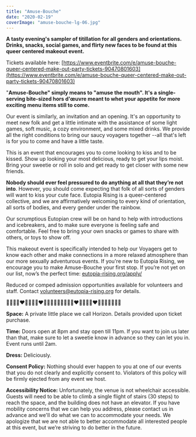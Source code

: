 ```yaml
---
title: "Amuse-Bouche"
date: "2020-02-19"
coverImage: "amuse-bouche-lg-06.jpg"
---
```


**A tasty evening's sampler of titillation for all genders and orientations. Drinks, snacks, social games, and flirty new faces to be found at this queer centered makeout event.**

Tickets available here: [https://www.eventbrite.com/e/amuse-bouche-queer-centered-make-out-party-tickets-90470801603](https://www.eventbrite.com/e/amuse-bouche-queer-centered-make-out-party-tickets-90470801603)

"**Amuse-Bouche" simply means to "amuse the mouth". It's a single-serving bite-sized hors d'œuvre meant to whet your appetite for more exciting menu items still to come.**

Our event is similarly, an invitation and an opening. It's an opportunity to meet new folk and get a little intimate with the assistance of some light games, soft music, a cozy environment, and some mixed drinks. We provide all the right conditions to bring our saucy voyagers together --all that's left is for you to come and have a little taste.

This is an event that encourages you to come looking to kiss and to be kissed. Show up looking your most delicious, ready to get your lips moist. Bring your sweetie or roll in solo and get ready to get closer with some new friends.

**Nobody should ever feel pressured to do anything at all that they’re not into**. However, you should come expecting that folk of all sorts of genders will want to kiss your cute face. Eutopia Rising is a queer-centered collective, and we are affirmatively welcoming to every kind of orientation, all sorts of bodies, and every gender under the rainbow.

Our scrumptious Eutopian crew will be on hand to help with introductions and icebreakers, and to make sure everyone is feeling safe and comfortable. Feel free to bring your own snacks or games to share with others, or toys to show off.

This makeout event is specifically intended to help our Voyagers get to know each other and make connections in a more relaxed atmosphere than our more sexually adventurous events. If you're new to Eutopia Rising, we encourage you to make Amuse-Bouche your first stop. If you’re not yet on our list, now’s the perfect time: [eutopia-rising.org/apply/](https://eutopia-rising.org/apply/)

Reduced or comped admission opportunities available for volunteers and staff. Contact [volunteers@eutopia-rising.org](http://mailto:volunteers@eutopia-rising.org/) for details.

🍓💋🧁👩‍❤️‍💋‍👩🍪👨‍❤️‍💋‍👨🍩💏😘🍓💋🧁👩‍❤️‍💋‍👩🍪👨‍❤️‍💋‍👨🍩💏😘🍓💋

**Space:** A private little place we call Horizon. Details provided upon ticket purchase.

**Time:** Doors open at 8pm and stay open till 11pm. If you want to join us later than that, make sure to let a sweetie know in advance so they can let you in. Event runs until 2am.

**Dress:** Deliciously.

**Consent Policy:** Nothing should ever happen to you at one of our events that you do not clearly and explicitly consent to. Violators of this policy will be firmly ejected from any event we host.

**Accessibility Notice:** Unfortunately, the venue is not wheelchair accessible. Guests will need to be able to climb a single flight of stairs (30 steps) to reach the space, and the building does not have an elevator. If you have mobility concerns that we can help you address, please contact us in advance and we'll do what we can to accommodate your needs. We apologize that we are not able to better accommodate all interested people at this event, but we’re striving to do better in the future.
